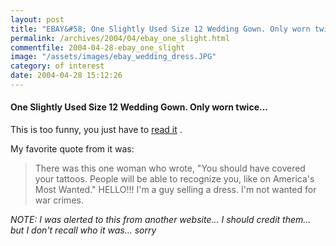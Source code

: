 ```yaml
---
layout: post
title: "EBAY&#58; One Slightly Used Size 12 Wedding Gown. Only worn twice..."
permalink: /archives/2004/04/ebay_one_slight.html
commentfile: 2004-04-28-ebay_one_slight
image: "/assets/images/ebay_wedding_dress.JPG"
category: of interest
date: 2004-04-28 15:12:26
---
```


#### One Slightly Used Size 12 Wedding Gown. Only worn twice...

This is too funny, you just have to [read it](http://cgi.ebay.com/ws/eBayISAPI.dll?ViewItem&item=4146756343) .

My favorite quote from it was:

> There was this one woman who wrote, "You should have covered your tattoos. People will be able to recognize you, like on America's Most Wanted." HELLO!!! I'm a guy selling a dress. I'm not wanted for war crimes.

_NOTE: I was alerted to this from another website... I should credit them... but I don't recall who it was... sorry_
